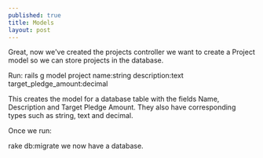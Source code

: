 ```yaml
---
published: true
title: Models
layout: post
---
```

Great, now we've created the projects controller we want to create a Project model so we can store projects in the database. 

Run: 
rails g model project name:string description:text target_pledge_amount:decimal

This creates the model for a database table with the fields Name, Description and Target Pledge Amount. They also have corresponding types such as string, text and decimal. 

Once we run:

rake db:migrate we now have a database.